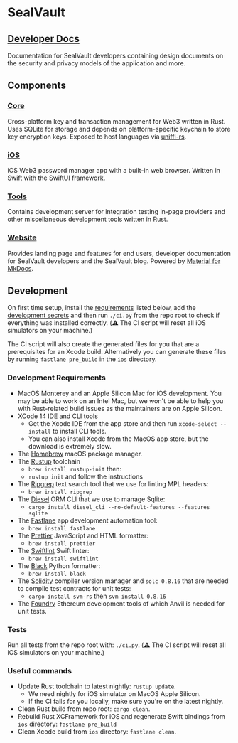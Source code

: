 # SealVault

## [Developer Docs](https://sealvault.org/dev-docs/)

Documentation for SealVault developers containing design documents on the
security and privacy models of the application and more.

## Components

### [Core](./core)

Cross-platform key and transaction management for Web3 written in Rust. 
Uses SQLite for storage and depends on platform-specific keychain to store 
key encryption keys.
Exposed to host languages via [uniffi-rs](https://github.com/mozilla/uniffi-rs).

### [iOS](./ios)

iOS Web3 password manager app with a built-in web browser. Written in Swift with 
the SwiftUI framework.

### [Tools](./tools)

Contains development server for integration testing in-page providers and other 
miscellaneous development tools written in Rust.

### [Website](./website)

Provides landing page and features for end users, developer documentation for
SealVault developers and the SealVault blog. Powered by [Material for
MkDocs](https://squidfunk.github.io/mkdocs-material/).

## Development

On first time setup, install the [requirements](#development-requirements)
listed below, add the [development secrets](#development-secrets) and then run
`./ci.py` from the repo root to check if everything was installed correctly.
(:warning: The CI script will reset all iOS simulators on your machine.)

The CI script will also create the generated files for you that are a
prerequisites for an Xcode build. Alternatively you can generate these files by
running `fastlane pre_build` in the `ios` directory.

### Development Requirements

- MacOS Monterey and an Apple Silicon Mac for iOS development. You may be able 
  to work on an Intel Mac, but we won't be able to help you with Rust-related 
  build issues as the maintainers are on Apple Silicon.
- XCode 14 IDE and CLI tools
  - Get the Xcode IDE from the app store and
    then run `xcode-select --install` to install CLI tools.
  - You can also install Xcode from the MacOS app store, but the download is
    extremely slow.
- The [Homebrew](https://brew.sh/) macOS package manager.
- The [Rustup](https://www.rust-lang.org/tools/install) toolchain
  - `brew install rustup-init` then:
  - `rustup init` and follow the instructions
- The [Ripgrep](https://github.com/BurntSushi/ripgrep) text search tool that we
  use for linting MPL headers:
  - `brew install ripgrep`
- The [Diesel](https://diesel.rs/) ORM CLI that we use to manage Sqlite:
  - `cargo install diesel_cli --no-default-features --features sqlite` 
- The [Fastlane](https://docs.fastlane.tools/getting-started/ios/setup/) app
  development automation tool:
  - `brew install fastlane`
- The [Prettier](https://prettier.io/) JavaScript and HTML formatter:
  - `brew install prettier` 
- The [Swiftlint](https://github.com/realm/SwiftLint) Swift linter:
  - `brew install swiftlint`
- The [Black](https://prettier.io/) Python formatter:
  - `brew install black` 
- The [Solidity](https://docs.soliditylang.org/en/v0.8.16/index.html) compiler 
  version manager and `solc 0.8.16` that are needed to compile test contracts 
  for unit tests:
  - `cargo install svm-rs` then `svm install 0.8.16`
- The [Foundry](https://book.getfoundry.sh/getting-started/installation) 
  Ethereum development tools of which Anvil is needed for unit tests.

### Tests

Run all tests from the repo root with: `./ci.py`. (:warning: The CI script will
reset all iOS simulators on your machine.)

### Useful commands

- Update Rust toolchain to latest nightly: `rustup update`.
  - We need nightly for iOS simulator on MacOS Apple Silicon.
  - If the CI fails for you locally, make sure you're on the latest nightly.
- Clean Rust build from repo root: `cargo clean`.
- Rebuild Rust XCFramework for iOS and regenerate Swift bindings from `ios`
  directory: `fastlane pre_build`
- Clean Xcode build from `ios` directory: `fastlane clean`.

